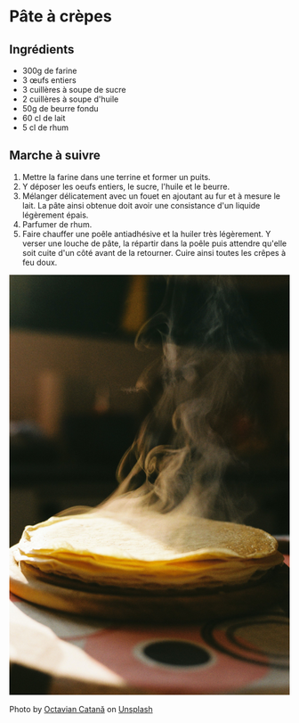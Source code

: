 # Pâte à crèpes

## Ingrédients

+ 300g de farine
+ 3 œufs entiers
+ 3 cuillères à soupe de sucre
+ 2 cuillères à soupe d'huile
+ 50g de beurre fondu
+ 60 cl de lait
+ 5 cl de rhum

## Marche à suivre

1. Mettre la farine dans une terrine et former un puits.
2. Y déposer les oeufs entiers, le sucre, l'huile et le beurre.
3. Mélanger délicatement avec un fouet en ajoutant au fur et à mesure le lait. La pâte ainsi obtenue doit avoir une consistance d'un liquide légèrement épais.
4. Parfumer de rhum.
5. Faire chauffer une poêle antiadhésive et la huiler très légèrement. Y verser une louche de pâte, la répartir dans la poêle puis attendre qu'elle soit cuite d'un côté avant de la retourner. Cuire ainsi toutes les crêpes à feu doux.

![Des crèpes](octavian-catana-1dH9Bm_pVzY-unsplash.jpg)

<span>Photo by <a href="https://unsplash.com/@iisus_d_costea?utm_source=unsplash&amp;utm_medium=referral&amp;utm_content=creditCopyText">Octavian Catană</a> on <a href="https://unsplash.com/collections/85039754/teaching-code?utm_source=unsplash&amp;utm_medium=referral&amp;utm_content=creditCopyText">Unsplash</a></span>
